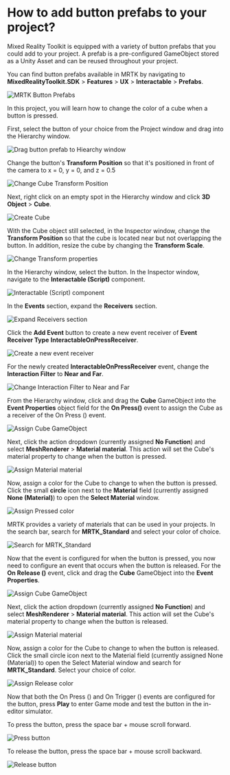 # How to add button prefabs to your project?

Mixed Reality Toolkit is equipped with a variety of button prefabs that you could add to your project. A prefab is a pre-configured GameObject stored as a Unity Asset and can be reused throughout your project.

You can find button prefabs available in MRTK by navigating to **MixedRealityToolkit.SDK** > **Features** > **UX** > **Interactable** > **Prefabs**.

![MRTK Button Prefabs](AzureMixedRealityDocs/.gitbook/assets/button_prefabs.PNG) 

In this project, you will learn how to change the color of a cube when a button is pressed.

First, select the button of your choice from the Project window and drag into the Hierarchy window.

![Drag button prefab to Hiearchy window](../../../.gitbook/assets/drag_button_to_hierarchy.PNG)

Change the button's **Transform Position** so that it's positioned in front of the camera to x = 0, y = 0, and z = 0.5

![Change Cube Transform Position](../../../.gitbook/assets/button_transform_position.PNG)

Next, right click on an empty spot in the Hierarchy window and click **3D Object** > **Cube**.

![Create Cube](../../../.gitbook/assets/create_cube.PNG)

With the Cube object still selected, in the Inspector window, change the **Transform Position** so that the cube is located near but not overlapping the button. In addition, resize the cube by changing the **Transform Scale**.

![Change Transform properties](../../../.gitbook/assets/transform_cube.PNG)

In the Hierarchy window, select the button. In the Inspector window, navigate to the **Interactable (Script)** component.

![Interactable (Script) component](../../../.gitbook/assets/interactable_script_component.PNG)

In the **Events** section, expand the **Receivers** section.

![Expand Receivers section](../../../.gitbook/assets/expand_events_receivers.PNG)

Click the **Add Event** button to create a new event receiver of **Event Receiver Type** **InteractableOnPressReceiver**.

![Create a new event receiver](../../../.gitbook/assets/interactableonpressreceiver_new.PNG)

For the newly created **InteractableOnPressReceiver** event, change the **Interaction Filter** to **Near and Far**.

![Change Interaction Filter to Near and Far](../../../.gitbook/assets/near_and_far.PNG)

From the Hierarchy window, click and drag the **Cube** GameObject into the **Event Properties** object field for the **On Press()** event to assign the Cube as a receiver of the On Press () event.

![Assign Cube GameObject](../../../.gitbook/assets/cube_receiver.PNG)

Next, click the action dropdown (currently assigned **No Function**) and select **MeshRenderer** > **Material material**. This action will set the Cube's material property to change when the button is pressed.

![Assign Material material](../../../.gitbook/assets/material_material.PNG)

Now, assign a color for the Cube to change to when the button is pressed. Click the small **circle** icon next to the **Material** field (currently assigned **None (Material)**) to open the **Select Material** window.

![Assign Pressed color](../../../.gitbook/assets/select_material.PNG)

MRTK provides a variety of materials that can be used in your projects. In the search bar, search for **MRTK_Standard** and select your color of choice.

![Search for MRTK_Standard](../../../.gitbook/assets/search_mrtk_standard.PNG)

Now that the event is configured for when the button is pressed, you now need to configure an event that occurs when the button is released. For the **On Release ()** event, click and drag the **Cube** GameObject into the **Event Properties**.

![Assign Cube GameObject](../../../.gitbook/assets/on_release_assign_cube.PNG)

Next, click the action dropdown (currently assigned **No Function**) and select **MeshRenderer** > **Material material**. This action will set the Cube's material property to change when the button is released.

![Assign Material material](../../../.gitbook/assets/on_release_material_material.PNG)

Now, assign a color for the Cube to change to when the button is released. Click the small circle icon next to the Material field (currently assigned None (Material)) to open the Select Material window and search for **MRTK_Standard**. Select your choice of color.

![Assign Release color](../../../.gitbook/assets/on_release_color.PNG)

Now that both the On Press () and On Trigger () events are configured for the button, press **Play** to enter Game mode and test the button in the in-editor simulator.

To press the button, press the space bar + mouse scroll forward.

![Press button](../../../.gitbook/assets/button_pressed_magenta.PNG)

To release the button, press the space bar + mouse scroll backward.

![Release button](../../../.gitbook/assets/button_release_green.PNG)